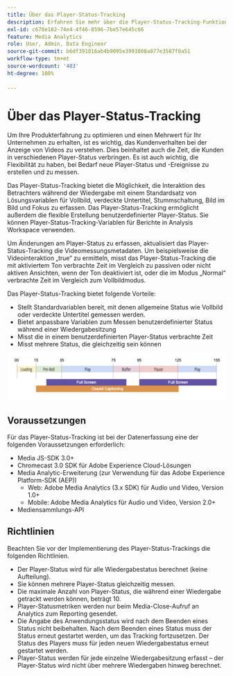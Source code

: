 ```yaml
---
title: Über das Player-Status-Tracking
description: Erfahren Sie mehr über die Player-Status-Tracking-Funktion einschließlich der Anforderungen und Richtlinien für die Implementierung und die Reporting-Player-Status.
exl-id: c678e182-74e4-4f46-8596-7be57e645c66
feature: Media Analytics
role: User, Admin, Data Engineer
source-git-commit: b6df391016ab4b9095e3993808a877e3587f0a51
workflow-type: tm+mt
source-wordcount: '403'
ht-degree: 100%

---
```


# Über das Player-Status-Tracking

Um Ihre Produkterfahrung zu optimieren und einen Mehrwert für Ihr Unternehmen zu erhalten, ist es wichtig, das Kundenverhalten bei der Anzeige von Videos zu verstehen. Dies beinhaltet auch die Zeit, die Kunden in verschiedenen Player-Status verbringen.  Es ist auch wichtig, die Flexibilität zu haben, bei Bedarf neue Player-Status und -Ereignisse zu erstellen und zu messen.

Das Player-Status-Tracking bietet die Möglichkeit, die Interaktion des Betrachters während der Wiedergabe mit einem Standardsatz von Lösungsvariablen für Vollbild, verdeckte Untertitel, Stummschaltung, Bild im Bild und Fokus zu erfassen.  Das Player-Status-Tracking ermöglicht außerdem die flexible Erstellung benutzerdefinierter Player-Status. Sie können Player-Status-Tracking-Variablen für Berichte in Analysis Workspace verwenden.

Um Änderungen am Player-Status zu erfassen, aktualisiert das Player-Status-Tracking die Videomessungsmetadaten. Um beispielsweise die Videointeraktion „true“ zu ermitteln, misst das Player-Status-Tracking die mit aktiviertem Ton verbrachte Zeit im Vergleich zu passiven oder nicht aktiven Ansichten, wenn der Ton deaktiviert ist, oder die im Modus „Normal“ verbrachte Zeit im Vergleich zum Vollbildmodus.

Das Player-Status-Tracking bietet folgende Vorteile:

* Stellt Standardvariablen bereit, mit denen allgemeine Status wie Vollbild oder verdeckte Untertitel gemessen werden.
* Bietet anpassbare Variablen zum Messen benutzerdefinierter Status während einer Wiedergabesitzung
* Misst die in einem benutzerdefinierten Player-Status verbrachte Zeit
* Misst mehrere Status, die gleichzeitig sein können

![Player-Status-Tracking](assets/player_state_tracking.png)

## Voraussetzungen

Für das Player-Status-Tracking ist bei der Datenerfassung eine der folgenden Voraussetzungen erforderlich:
* Media JS-SDK 3.0+
* Chromecast 3.0 SDK für Adobe Experience Cloud-Lösungen
* Media Analytic-Erweiterung (zur Verwendung für das Adobe Experience Platform-SDK (AEP))
   * Web: Adobe Media Analytics (3.x SDK) für Audio und Video, Version 1.0+
   * Mobile: Adobe Media Analytics für Audio und Video, Version 2.0+
* Mediensammlungs-API

## Richtlinien

Beachten Sie vor der Implementierung des Player-Status-Trackings die folgenden Richtlinien.

* Der Player-Status wird für alle Wiedergabestatus berechnet (keine Aufteilung).
* Sie können mehrere Player-Status gleichzeitig messen.
* Die maximale Anzahl von Player-Status, die während einer Wiedergabe getrackt werden können, beträgt 10.
* Player-Statusmetriken werden nur beim Media-Close-Aufruf an Analytics zum Reporting gesendet.
* Die Angabe des Anwendungsstatus wird nach dem Beenden eines Status nicht beibehalten. Nach dem Beenden eines Status muss der Status erneut gestartet werden, um das Tracking fortzusetzen. Der Status des Players muss für jeden neuen Wiedergabestatus erneut gestartet werden.
* Player-Status werden für jede einzelne Wiedergabesitzung erfasst – der Player-Status wird nicht über mehrere Wiedergaben hinweg berechnet.
